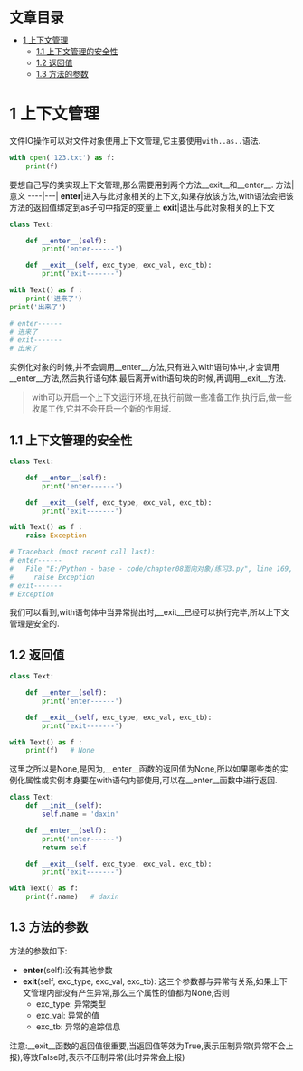 <font size=5 face='微软雅黑'>__文章目录__</font>
<!-- TOC -->

- [1 上下文管理](#1-上下文管理)
    - [1.1 上下文管理的安全性](#11-上下文管理的安全性)
    - [1.2 返回值](#12-返回值)
    - [1.3 方法的参数](#13-方法的参数)

<!-- /TOC -->
# 1 上下文管理
文件IO操作可以对文件对象使用上下文管理,它主要使用`with..as..`语法.
```python
with open('123.txt') as f:
    print(f)
```
要想自己写的类实现上下文管理,那么需要用到两个方法__exit__和__enter__.
方法|意义
----|---|
__enter__|进入与此对象相关的上下文,如果存放该方法,with语法会把该方法的返回值绑定到as子句中指定的变量上
__exit__|退出与此对象相关的上下文
```python
class Text:

    def __enter__(self):
        print('enter------')

    def __exit__(self, exc_type, exc_val, exc_tb):
        print('exit-------')

with Text() as f :
    print('进来了')
print('出来了')

# enter------
# 进来了
# exit-------
# 出来了
```
实例化对象的时候,并不会调用__enter__方法,只有进入with语句体中,才会调用__enter__方法,然后执行语句体,最后离开with语句块的时候,再调用__exit__方法.
> with可以开启一个上下文运行环境,在执行前做一些准备工作,执行后,做一些收尾工作,它并不会开启一个新的作用域.
## 1.1 上下文管理的安全性
```python
class Text:

    def __enter__(self):
        print('enter------')

    def __exit__(self, exc_type, exc_val, exc_tb):
        print('exit-------')

with Text() as f :
    raise Exception

# Traceback (most recent call last):
# enter------
#   File "E:/Python - base - code/chapter08面向对象/练习3.py", line 169, in <module>
#     raise Exception
# exit-------
# Exception
```
我们可以看到,with语句体中当异常抛出时,__exit__已经可以执行完毕,所以上下文管理是安全的.
## 1.2 返回值
```python
class Text:

    def __enter__(self):
        print('enter------')

    def __exit__(self, exc_type, exc_val, exc_tb):
        print('exit-------')

with Text() as f :
    print(f)   # None
```
这里之所以是None,是因为,__enter__函数的返回值为None,所以如果哪些类的实例化属性或实例本身要在with语句内部使用,可以在__enter__函数中进行返回.
```python
class Text:
    def __init__(self):
        self.name = 'daxin'

    def __enter__(self):
        print('enter------')
        return self

    def __exit__(self, exc_type, exc_val, exc_tb):
        print('exit-------')

with Text() as f:
    print(f.name)   # daxin
```
## 1.3 方法的参数
方法的参数如下:
- __enter__(self):没有其他参数
- __exit__(self, exc_type, exc_val, exc_tb): 这三个参数都与异常有关系,如果上下文管理内部没有产生异常,那么三个属性的值都为None,否则
    - exc_type: 异常类型
    - exc_val: 异常的值
    - exc_tb: 异常的追踪信息

注意:__exit__函数的返回值很重要,当返回值等效为True,表示压制异常(异常不会上报),等效False时,表示不压制异常(此时异常会上报)
